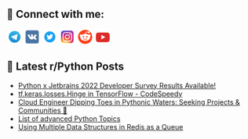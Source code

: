 ## 🔎 Connect with me:
[<img src="https://github.com/bullbesh/bullbesh/blob/main/images/Telegram.png" width="32" height="32" />](https://t.me/bullbesh)
[<img src="https://github.com/bullbesh/bullbesh/blob/main/images/VK.png" width="32" height="32" />](https://vk.com/bullbesh)
[<img src="https://github.com/bullbesh/bullbesh/blob/main/images/Twitter.png" width="32" height="32" />](https://twitter.com/bullbesh1)
[<img src="https://github.com/bullbesh/bullbesh/blob/main/images/Instagram.png" width="32" height="32" />](https://www.instagram.com/bullbesh)
[<img src="https://github.com/bullbesh/bullbesh/blob/main/images/Reddit.png" width="32" height="32" />](https://www.reddit.com/user/bullbesh)
[<img src="https://github.com/bullbesh/bullbesh/blob/main/images/YouTube.png" width="32" height="32" />](https://www.youtube.com/channel/UCtfjRs6uzgq5mfm8S06WTcg)

## 📕 Latest r/Python Posts
<!-- BLOG-POST-LIST:START -->
- [Python x Jetbrains 2022 Developer Survey Results Available!](https://www.reddit.com/r/Python/comments/16vj86g/python_x_jetbrains_2022_developer_survey_results/)
- [tf.keras.losses.Hinge in TensorFlow - CodeSpeedy](https://www.reddit.com/r/Python/comments/16vj7dk/tfkeraslosseshinge_in_tensorflow_codespeedy/)
- [Cloud Engineer Dipping Toes in Pythonic Waters: Seeking Projects &amp; Communities 🐍](https://www.reddit.com/r/Python/comments/16vfx1r/cloud_engineer_dipping_toes_in_pythonic_waters/)
- [List of advanced Python Topics](https://www.reddit.com/r/Python/comments/16vdylm/list_of_advanced_python_topics/)
- [Using Multiple Data Structures in Redis as a Queue](https://www.reddit.com/r/Python/comments/16v6vtu/using_multiple_data_structures_in_redis_as_a_queue/)
<!-- BLOG-POST-LIST:END -->
